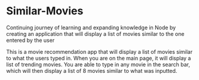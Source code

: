 # Similar-Movies

Continuing journey of learning and expanding knowledge in Node by creating an application that will display a list of movies similar to the one entered by the user

This is a movie recommendation app that will display a list of movies similar to what the users typed in. When you are on the main page, it will display a list of trending movies. You are able to type in any movie in the search bar, which will then display a list of 8 movies similar to what was inputted.
